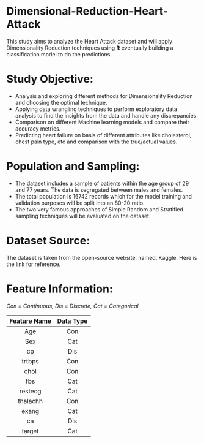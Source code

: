 # Dimensional-Reduction-Heart-Attack
This study aims to analyze the Heart Attack dataset and will apply Dimensionality Reduction techniques using **R** eventually building a classification model to do the predictions.

# Study Objective:
* Analysis and exploring different methods for Dimensionality Reduction and choosing the optimal
technique.
* Applying data wrangling techniques to perform exploratory data analysis to find the insights
from the data and handle any discrepancies.
* Comparison on different Machine learning models and compare their accuracy metrics.
* Predicting heart failure on basis of different attributes like cholesterol, chest pain type, etc and
comparison with the true/actual values.

# Population and Sampling: 

* The dataset includes a sample of patients within the age group of 29 and 77 years. The data is segregated between males and females.
* The total population is 16742 records which for the model training and validation purposes will be split into an 80-20 ratio.
* The two very famous approaches of Simple Random and Stratified sampling techniques will be evaluated on the dataset.

# Dataset Source: 

The dataset is taken from the open-source website, named, Kaggle. Here is the [link](https://www.kaggle.com/datasets/rashikrahmanpritom/heart-attack-analysis-prediction-dataset?resource=download) for reference.

# Feature Information:
_Con = Continuous, Dis = Discrete, Cat = Categorical_

| Feature Name | Data Type |
| :-----------:| :--------:|
| Age          | Con       |
| Sex          | Cat       |
| cp           | Dis       |
| trtbps       | Con       |
| chol         | Con       | 
| fbs          | Cat       |
| restecg      | Cat       |
| thalachh     | Con       |
| exang        | Cat       |
| ca           | Dis       |
| target       | Cat       |
